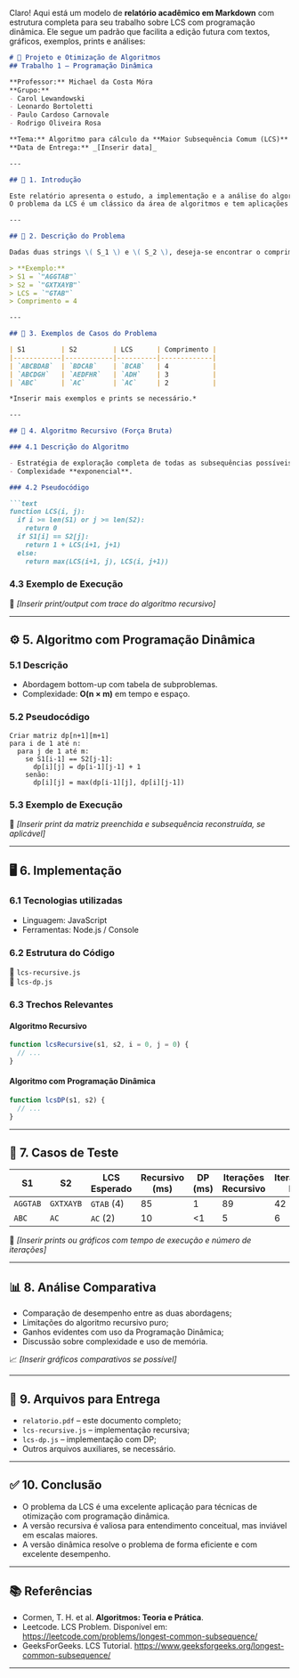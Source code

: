 Claro! Aqui está um modelo de **relatório acadêmico em Markdown** com estrutura completa para seu trabalho sobre LCS com programação dinâmica. Ele segue um padrão que facilita a edição futura com textos, gráficos, exemplos, prints e análises:

```markdown
# 🧠 Projeto e Otimização de Algoritmos  
## Trabalho 1 – Programação Dinâmica

**Professor:** Michael da Costa Móra  
**Grupo:**  
- Carol Lewandowski
- Leonardo Bortoletti
- Paulo Cardoso Carnovale
- Rodrigo Oliveira Rosa 

**Tema:** Algoritmo para cálculo da **Maior Subsequência Comum (LCS)**  
**Data de Entrega:** _[Inserir data]_  

---

## 📌 1. Introdução

Este relatório apresenta o estudo, a implementação e a análise do algoritmo para o problema da **Maior Subsequência Comum (LCS)** utilizando a técnica de **Programação Dinâmica**.  
O problema da LCS é um clássico da área de algoritmos e tem aplicações em bioinformática, comparação de arquivos e versionamento de código.

---

## 📖 2. Descrição do Problema

Dadas duas strings \( S_1 \) e \( S_2 \), deseja-se encontrar o comprimento da maior subsequência que seja comum a ambas.  

> **Exemplo:**  
> S1 = `"AGGTAB"`  
> S2 = `"GXTXAYB"`  
> LCS = `"GTAB"`  
> Comprimento = 4

---

## 🧪 3. Exemplos de Casos do Problema

| S1         | S2         | LCS      | Comprimento |
|------------|------------|----------|-------------|
| `ABCBDAB`  | `BDCAB`    | `BCAB`   | 4           |
| `ABCDGH`   | `AEDFHR`   | `ADH`    | 3           |
| `ABC`      | `AC`       | `AC`     | 2           |

*Inserir mais exemplos e prints se necessário.*

---

## 🧮 4. Algoritmo Recursivo (Força Bruta)

### 4.1 Descrição do Algoritmo

- Estratégia de exploração completa de todas as subsequências possíveis.
- Complexidade **exponencial**.

### 4.2 Pseudocódigo

```text
function LCS(i, j):
  if i >= len(S1) or j >= len(S2):
    return 0
  if S1[i] == S2[j]:
    return 1 + LCS(i+1, j+1)
  else:
    return max(LCS(i+1, j), LCS(i, j+1))
```

### 4.3 Exemplo de Execução

📸 _[Inserir print/output com trace do algoritmo recursivo]_  

---

## ⚙️ 5. Algoritmo com Programação Dinâmica

### 5.1 Descrição

- Abordagem bottom-up com tabela de subproblemas.
- Complexidade: **O(n × m)** em tempo e espaço.

### 5.2 Pseudocódigo

```text
Criar matriz dp[n+1][m+1]
para i de 1 até n:
  para j de 1 até m:
    se S1[i-1] == S2[j-1]:
      dp[i][j] = dp[i-1][j-1] + 1
    senão:
      dp[i][j] = max(dp[i-1][j], dp[i][j-1])
```

### 5.3 Exemplo de Execução

📸 _[Inserir print da matriz preenchida e subsequência reconstruída, se aplicável]_  

---

## 🖥️ 6. Implementação

### 6.1 Tecnologias utilizadas

- Linguagem: JavaScript  
- Ferramentas: Node.js / Console

### 6.2 Estrutura do Código

📁 `lcs-recursive.js`  
📁 `lcs-dp.js`  

### 6.3 Trechos Relevantes

#### Algoritmo Recursivo

```js
function lcsRecursive(s1, s2, i = 0, j = 0) {
  // ...
}
```

#### Algoritmo com Programação Dinâmica

```js
function lcsDP(s1, s2) {
  // ...
}
```

---

## 🧾 7. Casos de Teste

| S1       | S2       | LCS Esperado | Recursivo (ms) | DP (ms) | Iterações Recursivo | Iterações DP |
|----------|----------|---------------|----------------|---------|----------------------|--------------|
| `AGGTAB` | `GXTXAYB`| `GTAB` (4)     | 85             | 1       | 89                   | 42           |
| `ABC`    | `AC`     | `AC` (2)       | 10             | <1      | 5                    | 6            |

📸 _[Inserir prints ou gráficos com tempo de execução e número de iterações]_  

---

## 📊 8. Análise Comparativa

- Comparação de desempenho entre as duas abordagens;
- Limitações do algoritmo recursivo puro;
- Ganhos evidentes com uso da Programação Dinâmica;
- Discussão sobre complexidade e uso de memória.

📈 _[Inserir gráficos comparativos se possível]_  

---

## 📁 9. Arquivos para Entrega

- `relatorio.pdf` – este documento completo;
- `lcs-recursive.js` – implementação recursiva;
- `lcs-dp.js` – implementação com DP;
- Outros arquivos auxiliares, se necessário.

---

## ✅ 10. Conclusão

- O problema da LCS é uma excelente aplicação para técnicas de otimização com programação dinâmica.
- A versão recursiva é valiosa para entendimento conceitual, mas inviável em escalas maiores.
- A versão dinâmica resolve o problema de forma eficiente e com excelente desempenho.

---

## 📚 Referências

- Cormen, T. H. et al. **Algoritmos: Teoria e Prática**.  
- Leetcode. LCS Problem. Disponível em: https://leetcode.com/problems/longest-common-subsequence/  
- GeeksForGeeks. LCS Tutorial. https://www.geeksforgeeks.org/longest-common-subsequence/

---
